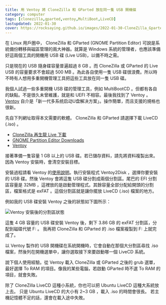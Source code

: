 ```yaml
---
title: 用 Ventoy 將 CloneZilla 和 GParted 放在同一隻 USB 開機碟
category: computer
tags: [clonezilla,gparted,ventoy,MultiBoot,LiveCD]
lastupdated: 2022-01-30
cover: https://rocksaying.github.io/images/2022-01-30-CloneZilla_Gparted_Ventoy.png
---
```


在 Linux 用戶圈中， CloneZilla 和 GParted (GNOME Partition Editor) 可說是系統備份轉移與磁區管理的兩大神器。就算是 Windows 系統的管理者，也應該準備好這兩個工具的開機用 USB 碟 (Live USB)，以備不時之需。

只是現在的 USB 隨身碟容量普遍超過 8 GB 。而 CloneZilla 或 GParted 的 Live USB 的容量要求不會超過 500 MB 。為此各自使用一隻 USB 碟很浪費。所以時不時有人想用多重開機管理工具把這些工具放在同一隻 USB 碟。

我個人試過一些多重開機 USB 碟的管理工具，例如 MultiBootCD 。但都有各自的缺點。不是很久未曾維護，就是和 UEFI 不相容。最後我找到了 Ventoy 。[Ventoy](https://www.ventoy.net/en/index.html) 自介是「新一代多系统启动U盘解决方案」。操作簡單，而且支援的規格也很新。

<!--more-->

先自下列網址取得本文需要的軟體。 CloneZilla 和 GParted 請選擇下載 LiveCD (.iso) 。

* [CloneZilla 再生龍 Live 下載](https://clonezilla.nchc.org.tw/clonezilla-live/download/)
* [GNOME Partition Editor Downloads](https://gparted.org/download.php)
* [Ventoy](https://www.ventoy.net/cn/doc_start.html)

接著準備一隻容量 1 GB 以上的 USB 碟。若已儲存資料，請先將資料複製出來。因為 Ventoy 安裝時，會清空安裝目標。

安裝過程請看 Ventoy 的[使用說明](https://www.ventoy.net/cn/doc_start.html)。執行安裝程式 Ventoy2Disk ，選擇你要安裝的 USB 碟。然後 Ventoy 會將這隻 USB 碟分割成兩個分割區。尾巴的 EFI 分割區容量是 32MB ，這裡放的是啟動管理程式。其餘容量全部分配給開頭的分割區，檔案格式是 exFAT 。這個分割區就是讓你擺放 LiveCD (.iso) 檔案的地方。

例如我的 USB 碟安裝 Ventoy 之後的狀態如下圖所示：

![Ventoy 安裝後的分割區狀態](https://rocksaying.github.io/images/2022-01-30-CloneZilla_Gparted_Ventoy.png)

這隻 4 GB 容量的 USB 碟安裝 Ventoy 後，剩下 3.86 GB 的 exFAT 分割區，分配到磁碟代號 F: 。
我再把 CloneZilla 和 GParted 的 .iso 檔案複製到 F: 上就完成了。

以 Ventoy 製作的 USB 開機碟在系統開機時，它會自動在那個大分割區尋找 .iso 檔案，然後列在開機選單中，讓你選取接下來要啟動哪一個 LiveCD 系統。

說下個人使用經驗。從 Ventoy 載入 CloneZilla 或 GParted 之後的 grub 選單，最好選擇 To RAM 的項目。像我的某些電腦，若啟動 GParted 時不選 To RAM 的項目，就會失敗。

除了 CloneZilla LiveCD 這種小系統，你也可以把 Ubuntu LiveCD 這種大系統放上去。
只是 Ubuntu LiveCD 的大小有 2~3 GB ，載入 .iso 的時間會很長。
若主機記憶體不足的話，還會在載入途中失敗。
